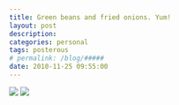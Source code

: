 ```yaml
---
title: Green beans and fried onions. Yum!
layout: post
description:  
categories: personal
tags: posterous
# permalink: /blog/#####
date: 2010-11-25 09:55:00
---
```


![](/img/blog/2010/11/17928198-p86.jpg)
![](/img/blog/2010/11/17928200-p88.jpg)